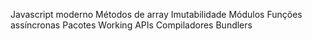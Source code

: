Javascript moderno
Métodos de array
Imutabilidade
Módulos
Funções assíncronas
Pacotes
Working APIs
Compiladores
Bundlers

